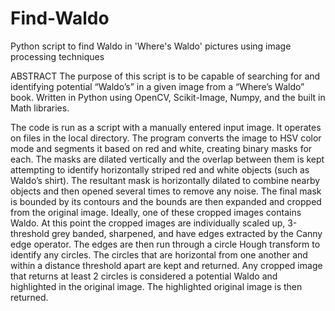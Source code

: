 # Find-Waldo
Python script to find Waldo in 'Where's Waldo' pictures using image processing techniques

ABSTRACT
The purpose of this script is to be capable of searching for and identifying potential “Waldo’s” in a given image from a “Where’s Waldo” book. 
Written in Python using OpenCV, Scikit-Image, Numpy, and the built in Math libraries. 

The code is run as a script with a manually entered input image. It operates on files in the local directory.
The program converts the image to HSV color mode and segments it based on red and white, creating binary masks for 
each. The masks are dilated vertically and the overlap between them is kept attempting to identify horizontally striped 
red and white objects (such as Waldo’s shirt). The resultant mask is horizontally dilated to combine nearby objects and 
then opened several times to remove any noise. The final mask is bounded by its contours and the bounds are then 
expanded and cropped from the original image. Ideally, one of these cropped images contains Waldo. At this point the 
cropped images are individually scaled up, 3-threshold grey banded, sharpened, and have edges extracted by the Canny 
edge operator. The edges are then run through a circle Hough transform to identify any circles. The circles that are 
horizontal from one another and within a distance threshold apart are kept and returned. Any cropped image that 
returns at least 2 circles is considered a potential Waldo and highlighted in the original image. The highlighted original 
image is then returned.
